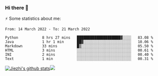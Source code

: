 ### Hi there 👋

⚡ Some statistics about me:


<!--START_SECTION:waka-->

```text
From: 14 March 2022 - To: 21 March 2022

Python           8 hrs 27 mins   ████████████████████▓░░░░   83.08 %
Java             1 hr 1 min      ██▓░░░░░░░░░░░░░░░░░░░░░░   10.06 %
Markdown         33 mins         █▒░░░░░░░░░░░░░░░░░░░░░░░   05.50 %
HTML             3 mins          ░░░░░░░░░░░░░░░░░░░░░░░░░   00.61 %
INI              2 mins          ░░░░░░░░░░░░░░░░░░░░░░░░░   00.40 %
Text             1 min           ░░░░░░░░░░░░░░░░░░░░░░░░░   00.31 %
```

<!--END_SECTION:waka-->





[![Jiezhi's github stats](https://github-readme-stats.vercel.app/api?username=Jiezhi&show_icons=true)](https://github.com/Jiezhi/github-readme-stats)[![](https://stats.justsong.cn/api/leetcode/?username=Jiezhi)](https://leetcode.com/Jiezhi/) 
<!--
[![Top Langs](https://github-readme-stats.vercel.app/api/top-langs/?username=Jiezhi&hide=javascript,html)](https://github.com/Jiezhi/github-readme-stats)

**Jiezhi/Jiezhi** is a ✨ _special_ ✨ repository because its `README.md` (this file) appears on your GitHub profile.

Here are some ideas to get you started:

- 🔭 I’m currently working on ...
- 🌱 I’m currently learning ...
- 👯 I’m looking to collaborate on ...
- 🤔 I’m looking for help with ...
- 💬 Ask me about ...
- 📫 How to reach me: ...
- 😄 Pronouns: ...
- ⚡ Fun fact: ...
-->

